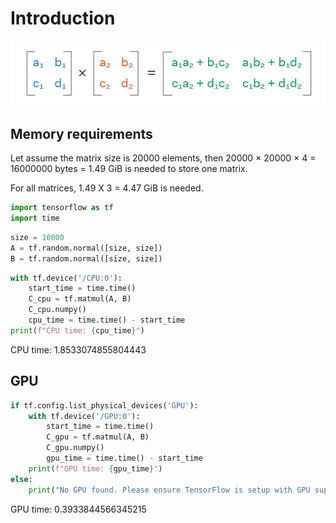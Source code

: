 # Introduction

![Matmul](img/matmul.png)

## Memory requirements
Let assume the matrix size is 20000 elements, then 
20000 × 20000 × 4 = 16000000 bytes = 1.49 GiB
is needed to store one matrix.

For all matrices, 1.49 X 3 = 4.47 GiB is needed.

```python
import tensorflow as tf
import time
```

```python
size = 10000
A = tf.random.normal([size, size])
B = tf.random.normal([size, size])
```

```python
with tf.device('/CPU:0'):
    start_time = time.time()
    C_cpu = tf.matmul(A, B)
    C_cpu.numpy()
    cpu_time = time.time() - start_time
print(f"CPU time: {cpu_time}")
```
CPU time: 1.8533074855804443

## GPU 
```python
if tf.config.list_physical_devices('GPU'):
    with tf.device('/GPU:0'):
        start_time = time.time()
        C_gpu = tf.matmul(A, B)
        C_gpu.numpy()
        gpu_time = time.time() - start_time
    print(f"GPU time: {gpu_time}")
else:
    print("No GPU found. Please ensure TensorFlow is setup with GPU support.")
```
GPU time: 0.3933844566345215
